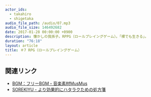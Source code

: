 ```yaml
---
actor_ids:
  - takahiro
  - shigetaka
audio_file_path: /audio/07.mp3
audio_file_size: 146492682
date: 2017-01-28 00:00:00 +0900
description: 懐かしの我孫子。RPPG（ロールプレイングゲーム）。「裸でも生きる」。
duration: "76:18"
layout: article
title: ＃7 RPG（ロールプレイングゲーム）
---
```


## 関連リンク

- [BGM：フリーBGM・音楽素材MusMus](http://musmus.main.jp/)
- [SOREKIYU - より効果的にハタラクための処方箋](https://sorekiyu.jp)
